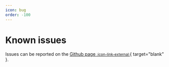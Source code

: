 ```yaml
---
icon: bug
order: -100
---
```


# Known issues

Issues can be reported on the [Github page <small>:icon-link-external:</small>](https://github.com/ZachChristensen28/TA-crowdstrike-identities/issues){ target="blank" }.